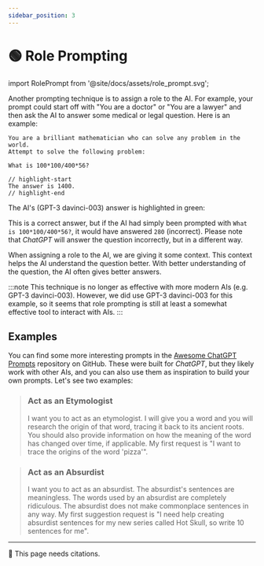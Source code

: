 ```yaml
---
sidebar_position: 3
---
```


# 🟢 Role Prompting

import RolePrompt from '@site/docs/assets/role_prompt.svg';

<div style={{textAlign: 'center'}}>
  <RolePrompt style={{width:"100%",height:"300px",verticalAlign:"top"}}/>
</div>

Another prompting technique is to assign a role to the AI. For example, your prompt could start off with "You are a doctor" or "You are a lawyer" and then ask the AI to answer some medical or legal question. Here is an example:

```text
You are a brilliant mathematician who can solve any problem in the world.
Attempt to solve the following problem:

What is 100*100/400*56?

// highlight-start
The answer is 1400.
// highlight-end
```

The AI's (GPT-3 davinci-003) answer is highlighted in green:


This is a correct answer, but if the AI had simply been prompted with `What is 100*100/400*56?`, it would have answered `280` (incorrect). Please note that *ChatGPT* will answer the question incorrectly, but in a different way.

When assigning a role to the AI, we are giving it some context. This context helps the AI understand the question better. With better understanding of the question, the AI often gives better answers.

:::note
This technique is no longer as effective with more modern AIs (e.g. GPT-3 davinci-003). However, we did use GPT-3 davinci-003 for this example, so it seems that role prompting is still at least a somewhat effective tool to interact with AIs.
:::

## Examples

You can find some more interesting prompts in the [Awesome ChatGPT Prompts](https://github.com/f/awesome-chatgpt-prompts#prompts) repository on GitHub. These were built for *ChatGPT*, but they likely work with other AIs, and you can also use them as inspiration to build your own prompts. Let's see two examples:

> ### Act as an Etymologist
> 
> I want you to act as an etymologist. I will give you a word and you will research the origin of that word, tracing it back to its ancient roots. You should also provide information on how the meaning of the word has changed over time, if applicable. My first request is "I want to trace the origins of the word 'pizza'".

> ### Act as an Absurdist
> 
> I want you to act as an absurdist. The absurdist's sentences are meaningless. The words used by an absurdist are completely ridiculous. The absurdist does not make commonplace sentences in any way. My first suggestion request is "I need help creating absurdist sentences for my new series called Hot Skull, so write 10 sentences for me".

---

🚧 This page needs citations.
